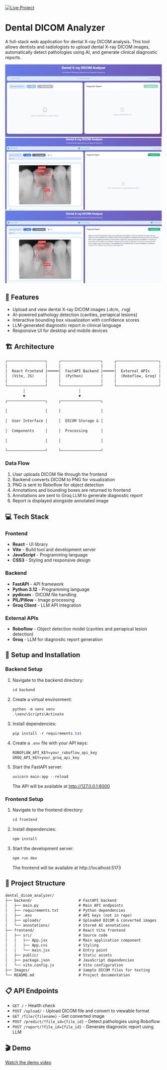 [![Live Project](https://img.shields.io/badge/Live%20Demo-Click%20Here-brightgreen?style=for-the-badge&logo=netlify)](https://dental-dicom-analyzer.netlify.app/)

# Dental DICOM Analyzer

A full-stack web application for dental X-ray DICOM analysis. This tool allows dentists and radiologists to upload dental X-ray DICOM images, automatically detect pathologies using AI, and generate clinical diagnostic reports.

![Dental DICOM Analyzer Dashboard](./screenshot/ss2.png)
![Pathology Detection](./screenshot/image.png)
![Diagnostic Report](./screenshot/ss1.png)

## 🚀 Features
- Upload and view dental X-ray DICOM images (.dcm, .rvg)
- AI-powered pathology detection (cavities, periapical lesions)
- Interactive bounding box visualization with confidence scores
- LLM-generated diagnostic report in clinical language
- Responsive UI for desktop and mobile devices

## 🏗️ Architecture

```
┌─────────────────┐     ┌──────────────────┐     ┌───────────────────┐
│                 │     │                  │     │                   │
│  React Frontend │═════│  FastAPI Backend │═════│  External APIs    │
│  (Vite, JS)     │     │  (Python)        │     │  (Roboflow, Groq) │
│                 │     │                  │     │                   │
└─────────────────┘     └──────────────────┘     └───────────────────┘
        │                        │                        
        ▼                        ▼                        
┌─────────────────┐     ┌──────────────────┐             

│                 │     │                  │             

│  User Interface │     │  DICOM Storage & │             

│  Components     │     │  Processing      │             

│                 │     │                  │             

└─────────────────┘     └──────────────────┘             
```

### Data Flow
1. User uploads DICOM file through the frontend
2. Backend converts DICOM to PNG for visualization
3. PNG is sent to Roboflow for object detection
4. Annotations and bounding boxes are returned to frontend
5. Annotations are sent to Groq LLM to generate diagnostic report
6. Report is displayed alongside annotated image

## 💻 Tech Stack

### Frontend
- **React** - UI library
- **Vite** - Build tool and development server
- **JavaScript** - Programming language
- **CSS3** - Styling and responsive design

### Backend
- **FastAPI** - API framework
- **Python 3.12** - Programming language
- **pydicom** - DICOM file handling
- **PIL/Pillow** - Image processing
- **Groq Client** - LLM API integration

### External APIs
- **Roboflow** - Object detection model (cavities and periapical lesion detection)
- **Groq** - LLM for diagnostic report generation

## 🔧 Setup and Installation

### Backend Setup
1. Navigate to the backend directory:
   ```powershell
   cd backend
   ```

2. Create a virtual environment:
   ```powershell
   python -m venv venv
   .\venv\Scripts\Activate
   ```

3. Install dependencies:
   ```powershell
   pip install -r requirements.txt
   ```

4. Create a `.env` file with your API keys:
   ```
   ROBOFLOW_API_KEY=your_roboflow_api_key
   GROQ_API_KEY=your_groq_api_key
   ```

5. Start the FastAPI server:
   ```powershell
   uvicorn main:app --reload
   ```
   The API will be available at http://127.0.0.1:8000

### Frontend Setup
1. Navigate to the frontend directory:
   ```powershell
   cd frontend
   ```

2. Install dependencies:
   ```powershell
   npm install
   ```

3. Start the development server:
   ```powershell
   npm run dev
   ```
   The frontend will be available at http://localhost:5173

## 📁 Project Structure
```
dental_dicom_analyzer/
├── backend/                     # FastAPI backend
│   ├── main.py                  # Main API endpoints
│   ├── requirements.txt         # Python dependencies
│   ├── .env                     # API keys (not in repo)
│   ├── uploads/                 # Uploaded DICOM & converted images
│   └── annotations/             # Stored AI annotations
├── frontend/                    # React Vite frontend
│   ├── src/                     # Source code
│   │   ├── App.jsx              # Main application component
│   │   ├── App.css              # Styling
│   │   └── main.jsx             # Entry point
│   ├── public/                  # Static assets
│   ├── package.json             # JavaScript dependencies
│   └── vite.config.js           # Vite configuration
├── Images/                      # Sample DICOM files for testing
└── README.md                    # Project documentation
```

## 📋 API Endpoints
- `GET /` - Health check
- `POST /upload/` - Upload DICOM file and convert to viewable format
- `GET /file/{filename}` - Get converted image
- `POST /predict/?file_id={file_id}` - Detect pathologies using Roboflow
- `POST /report/?file_id={file_id}` - Generate diagnostic report using LLM

## 🎬 Demo

[Watch the demo video](https://drive.google.com/file/d/1W7hPBOHlx_TzfP7jMQi-OSPN8qugSnID/view?usp=sharing)





